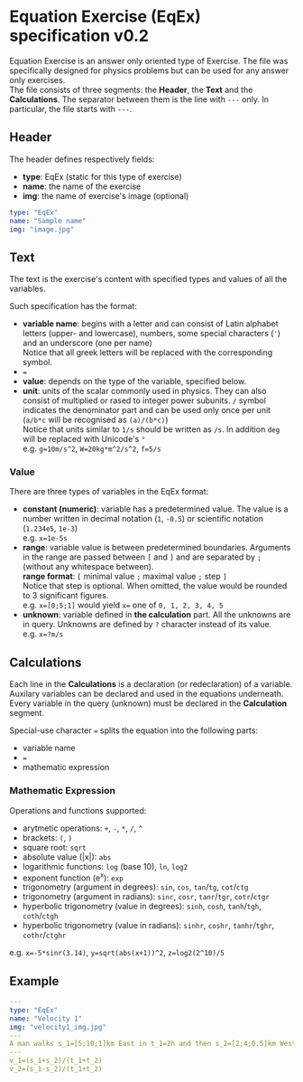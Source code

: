 # Equation Exercise (EqEx) specification v0.2
Equation Exercise is an answer only oriented type of Exercise. The file was specifically designed for physics problems but can be used for any answer only exercises. <br/>
The file consists of three segments: the **Header**, the **Text** and the **Calculations**. The separator between them is the line with `---` only. In particular, the file starts with `---`.

## Header
The header defines respectively fields:
* **type**: EqEx (static for this type of exercise)
* **name**: the name of the exercise
* **img**: the name of exercise's image (optional)

```yaml
type: "EqEx"
name: "Sample name"
img: "image.jpg"
```

## Text
The text is the exercise's content with specified types and values of all the variables.

Such specification has the format:
* **variable name**: begins with a letter and can consist of Latin alphabet letters (upper- and lowercase), numbers, some special characters (`'`) and an underscore (one per name) <br/>
Notice that all greek letters will be replaced with the corresponding symbol.
* `=`
* **value**: depends on the type of the variable, specified below.
* **unit**: units of the scalar commonly used in physics. They can also consist of multiplied or rased to integer power subunits. `/` symbol indicates the denominator part and can be used only once per unit (`a/b*c` will be recognised as `(a)/(b*c)`) <br/>
Notice that units similar to `1/s` should be written as `/s`. In addition `deg` will be replaced with Unicode's `°` <br/>
e.g. `g=10m/s^2`, `W=20kg*m^2/s^2`, `f=5/s`

### Value
There are three types of variables in the EqEx format:
* **constant (numeric)**:  variable has a predetermined value. The value is a number written in decimal notation (`1`, `-0.5`) or scientific notation (`1.234e5`, `1e-3`) <br/>
e.g. `x=1e-5s`
* **range**: variable value is between predetermined boundaries. Arguments in the range are passed between `[` and `]` and are separated by `;` (without any whitespace between). <br/>
**range format**: `[` minimal value `;` maximal value `;` step `]`<br/>
Notice that step is optional. When omitted, the value would be rounded to 3 significant figures. <br/>
e.g. `x=[0;5;1]` would yield `x=` one of `0, 1, 2, 3, 4, 5`
* **unknown**: variable defined in **the calculation** part. All the unknowns are in query. Unknowns are defined by `?` character instead of its value.<br/>
e.g. `x=?m/s`

## Calculations
Each line in the **Calculations** is a declaration (or redeclaration) of a variable. Auxilary variables can be declared and used in the equations underneath. Every variable in the query (unknown) must be declared in the **Calculation** segment.

Special-use character `=` splits the equation into the following parts:
* variable name
* `=`
* mathematic expression

### Mathematic Expression
Operations and functions supported:
* arytmetic operations: `+`, `-`, `*`, `/`, `^`
* brackets: `(`, `)`
* square root: `sqrt`
* absolute value (|x|): `abs`
* logarithmic functions: `log` (base 10), `ln`, `log2`
* exponent function (e<sup>x</sup>): `exp`
* trigonometry (argument in degrees): `sin`, `cos`, `tan`/`tg`, `cot`/`ctg`
* trigonometry (argument in radians): `sinr`, `cosr`, `tanr`/`tgr`, `cotr`/`ctgr`
* hyperbolic trigonometry (value in degrees): `sinh`, `cosh`, `tanh`/`tgh`, `coth`/`ctgh`
* hyperbolic  trigonometry (value in radians): `sinhr`, `coshr`, `tanhr`/`tghr`, `cothr`/`ctghr`

e.g. `x=-5*sinr(3.14)`, `y=sqrt(abs(x+1))^2`, `z=log2(2^10)/5`

## Example
```yaml
---
type: "EqEx"
name: "Velocity 1"
img: "velocity1_img.jpg"
---
A man walks s_1=[5;10;1]km East in t_1=2h and then s_2=[2;4;0.5]km West in t_2=1h. What is the man's average speed v_1=? and velocity v_2=? for the whole journey?
---
v_1=(s_1+s_2)/(t_1+t_2)
v_2=(s_1-s_2)/(t_1+t_2)
```
